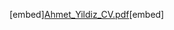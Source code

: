
[embed][Ahmet_Yildiz_CV.pdf](https://github.com/abilals58/Resume/files/11197699/Ahmet_Yildiz_CV.pdf)[embed]
